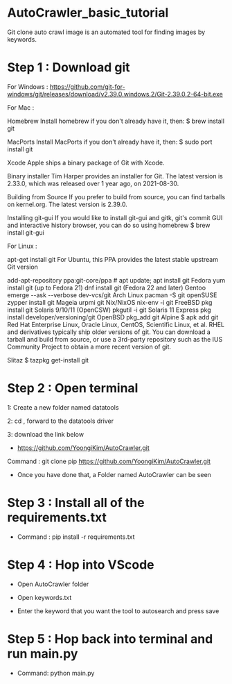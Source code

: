 # AutoCrawler_basic_tutorial

Git clone auto crawl image is an automated tool for finding images by keywords.

# Step 1 : Download git 

For Windows : https://github.com/git-for-windows/git/releases/download/v2.39.0.windows.2/Git-2.39.0.2-64-bit.exe

For Mac : 

Homebrew
Install homebrew if you don't already have it, then:
$ brew install git

MacPorts
Install MacPorts if you don't already have it, then:
$ sudo port install git

Xcode
Apple ships a binary package of Git with Xcode.

Binary installer
Tim Harper provides an installer for Git. The latest version is 2.33.0, which was released over 1 year ago, on 2021-08-30.

Building from Source
If you prefer to build from source, you can find tarballs on kernel.org. The latest version is 2.39.0.

Installing git-gui
If you would like to install git-gui and gitk, git's commit GUI and interactive history browser, you can do so using homebrew
$ brew install git-gui

For Linux :

 apt-get install git
For Ubuntu, this PPA provides the latest stable upstream Git version

 add-apt-repository ppa:git-core/ppa # apt update; apt install git
Fedora
 yum install git (up to Fedora 21)
 dnf install git (Fedora 22 and later)
Gentoo
 emerge --ask --verbose dev-vcs/git
Arch Linux
 pacman -S git
openSUSE
 zypper install git
Mageia
 urpmi git
Nix/NixOS
 nix-env -i git
FreeBSD
 pkg install git
Solaris 9/10/11 (OpenCSW)
 pkgutil -i git
Solaris 11 Express
 pkg install developer/versioning/git
OpenBSD
 pkg_add git
Alpine
$ apk add git
Red Hat Enterprise Linux, Oracle Linux, CentOS, Scientific Linux, et al.
RHEL and derivatives typically ship older versions of git. You can download a tarball and build from source, or use a 3rd-party repository such as the IUS Community Project to obtain a more recent version of git.

Slitaz
$ tazpkg get-install git

# Step 2 : Open terminal 

 1: Create a new folder named datatools

 2: cd , forward to the datatools driver

 3: download the link below

-  https://github.com/YoongiKim/AutoCrawler.git

Command : git clone pip https://github.com/YoongiKim/AutoCrawler.git

- Once you have done that, a Folder named AutoCrawler can be seen

# Step 3 : Install all of the requirements.txt

- Command : pip install -r requirements.txt 

# Step 4 : Hop into VScode 

- Open AutoCrawler folder

- Open keywords.txt

- Enter the keyword that you want the tool to autosearch and press save

# Step 5 : Hop back into terminal and run main.py

- Command: python main.py

